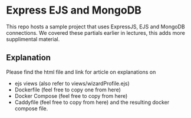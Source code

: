 # Express EJS and MongoDB
This repo hosts a sample project that uses ExpressJS, EJS and MongoDB connections. 
We covered these partials earlier in lectures, this adds more supplimental material. 


## Explanation

Please find the html file and link for article on explanations on 
- ejs views (also refer to views/wizardProfile.ejs)
- Dockerfile (feel free to copy one from here)
- Docker Compose (feel free to copy from here)
- Caddyfile (feel free to copy from here) and the resulting docker compose file.

